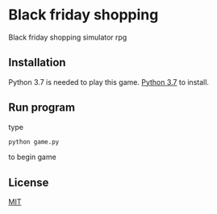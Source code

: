 # Black friday shopping

Black friday shopping simulator rpg

## Installation

Python 3.7 is needed to play this game.
 [Python 3.7](https://www.python.org/downloads/) to install.

## Run program

type
```python
python game.py
```
to begin game

## License
[MIT](https://choosealicense.com/licenses/mit/)
